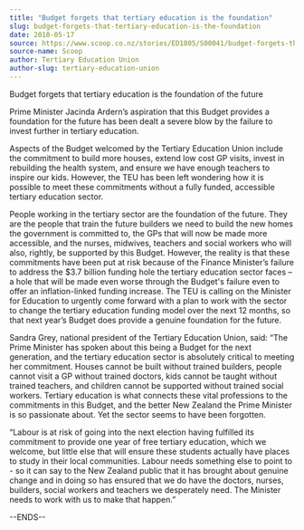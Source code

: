 ```yaml
---
title: "Budget forgets that tertiary education is the foundation"
slug: budget-forgets-that-tertiary-education-is-the-foundation
date: 2018-05-17
source: https://www.scoop.co.nz/stories/ED1805/S00041/budget-forgets-that-tertiary-education-is-the-foundation.htm
source-name: Scoop
author: Tertiary Education Union
author-slug: tertiary-education-union
---
```


<p>Budget forgets that tertiary education is the foundation of
the future  </p>

<p>Prime Minister Jacinda Ardern’s aspiration
that this Budget provides a foundation for the future has
been dealt a severe blow by the failure to invest further in
tertiary education.</p>

<p>Aspects of the Budget welcomed by the
Tertiary Education Union include the commitment to build
more houses, extend low cost GP visits, invest in rebuilding
the health system, and ensure we have enough teachers to
inspire our kids. However, the TEU has been left wondering
how it is possible to meet these commitments without a fully
funded, accessible tertiary education sector. </p>

<p>People
working in the tertiary sector are the foundation of the
future. They are the people that train the future builders
we need to build the new homes the government is committed
to, the GPs that will now be made more accessible, and the
nurses, midwives, teachers and social workers who will also,
rightly, be supported by this Budget. However, the reality
is that these commitments have been put at risk because of
the Finance Minister’s failure to address the $3.7 billion
funding hole the tertiary education sector faces – a hole
that will be made even worse through the Budget's failure
even to offer an inflation-linked funding increase. The TEU
is calling on the Minister for Education to urgently come
forward with a plan to work with the sector to change the
tertiary education funding model over the next 12 months, so
that next year’s Budget does provide a genuine foundation
for the future. 
</p>

<p>Sandra Grey, national president of the
Tertiary Education Union, said: “The Prime Minister has
spoken about this being a Budget for the next generation,
and the tertiary education sector is absolutely critical to
meeting her commitment. Houses cannot be built without
trained builders, people cannot visit a GP without trained
doctors, kids cannot be taught without trained teachers, and
children cannot be supported without trained social workers.
Tertiary education is what connects these vital professions
to the commitments in this Budget, and the better New
Zealand the Prime Minister is so passionate about. Yet the
sector seems to have been forgotten. </p>

<p>“Labour is at risk
of going into the next election having fulfilled its
commitment to provide one year of free tertiary education,
which we welcome, but little else that will ensure these
students actually have places to study in their local
communities. Labour needs something else to point to - so it
can say to the New Zealand public that it has brought about
genuine change and in doing so has ensured that we do have
the doctors, nurses, builders, social workers and teachers
we desperately need. The Minister needs to work with us to
make that
happen.”</p>

<p>--ENDS--
</p>

